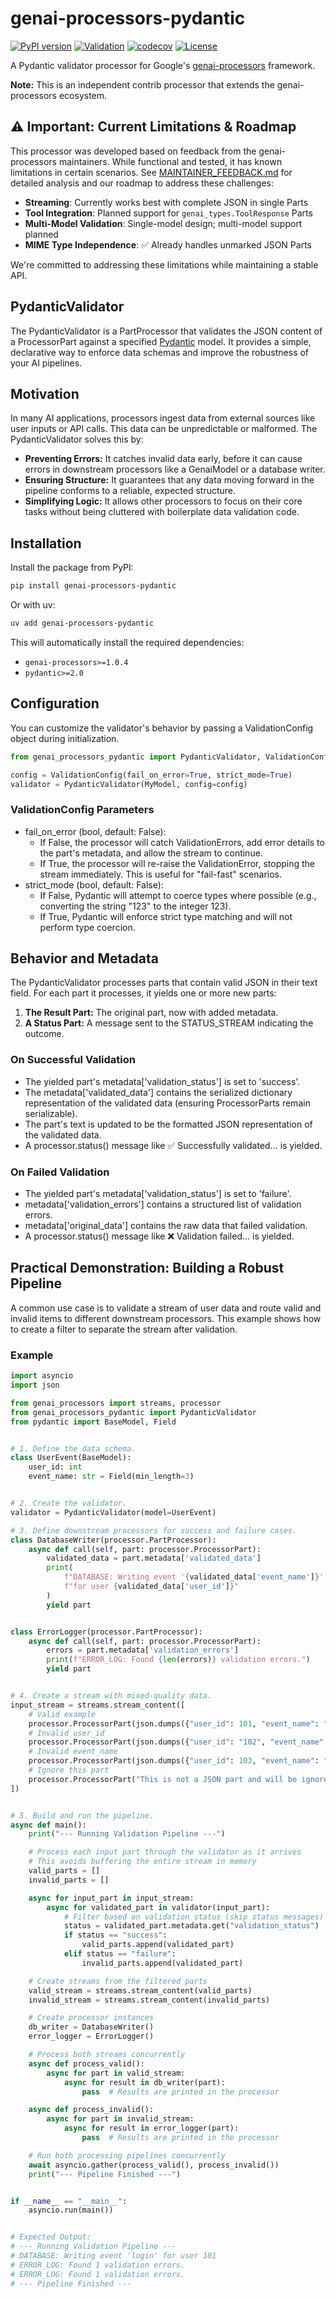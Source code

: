 # genai-processors-pydantic

[![PyPI version](https://img.shields.io/pypi/v/genai-processors-pydantic.svg)](https://pypi.org/project/genai-processors-pydantic/)
[![Validation](https://github.com/mbeacom/genai-processors-pydantic/actions/workflows/validate.yml/badge.svg)](https://github.com/mbeacom/genai-processors-pydantic/actions/workflows/validate.yml)
[![codecov](https://codecov.io/github/mbeacom/pydantic-gemini-processor/graph/badge.svg?token=9Ue94I4FEw)](https://codecov.io/github/mbeacom/pydantic-gemini-processor)
[![License](https://img.shields.io/badge/License-Apache_2.0-blue.svg)](LICENSE)

A Pydantic validator processor for Google's [genai-processors](https://github.com/google-gemini/genai-processors) framework.

**Note:** This is an independent contrib processor that extends the genai-processors ecosystem.

## ⚠️ Important: Current Limitations & Roadmap

This processor was developed based on feedback from the genai-processors maintainers. While functional and tested, it has known limitations in certain scenarios. See [MAINTAINER_FEEDBACK.md](MAINTAINER_FEEDBACK.md) for detailed analysis and our roadmap to address these challenges:

* **Streaming**: Currently works best with complete JSON in single Parts
* **Tool Integration**: Planned support for `genai_types.ToolResponse` Parts
* **Multi-Model Validation**: Single-model design; multi-model support planned
* **MIME Type Independence**: ✅ Already handles unmarked JSON Parts

We're committed to addressing these limitations while maintaining a stable API.

## PydanticValidator

The PydanticValidator is a PartProcessor that validates the JSON content of a ProcessorPart against a specified [Pydantic](https://docs.pydantic.dev/latest/) model. It provides a simple, declarative way to enforce data schemas and improve the robustness of your AI pipelines.

## Motivation

In many AI applications, processors ingest data from external sources like user inputs or API calls. This data can be unpredictable or malformed. The PydanticValidator solves this by:

* **Preventing Errors:** It catches invalid data early, before it can cause errors in downstream processors like a GenaiModel or a database writer.
* **Ensuring Structure:** It guarantees that any data moving forward in the pipeline conforms to a reliable, expected structure.
* **Simplifying Logic:** It allows other processors to focus on their core tasks without being cluttered with boilerplate data validation code.

## Installation

Install the package from PyPI:

```bash
pip install genai-processors-pydantic
```

Or with uv:

```bash
uv add genai-processors-pydantic
```

This will automatically install the required dependencies:

* `genai-processors>=1.0.4`
* `pydantic>=2.0`

## Configuration

You can customize the validator's behavior by passing a ValidationConfig object during initialization.

```python
from genai_processors_pydantic import PydanticValidator, ValidationConfig

config = ValidationConfig(fail_on_error=True, strict_mode=True)
validator = PydanticValidator(MyModel, config=config)
```

### ValidationConfig Parameters

* fail_on_error (bool, default: False):
  * If False, the processor will catch ValidationErrors, add error details to the part's metadata, and allow the stream to continue.
  * If True, the processor will re-raise the ValidationError, stopping the stream immediately. This is useful for "fail-fast" scenarios.
* strict_mode (bool, default: False):
  * If False, Pydantic will attempt to coerce types where possible (e.g., converting the string "123" to the integer 123).
  * If True, Pydantic will enforce strict type matching and will not perform type coercion.

## Behavior and Metadata

The PydanticValidator processes parts that contain valid JSON in their text field. For each part it processes, it yields one or more new parts:

1. **The Result Part:** The original part, now with added metadata.
2. **A Status Part:** A message sent to the STATUS_STREAM indicating the outcome.

### On Successful Validation

* The yielded part's metadata['validation_status'] is set to 'success'.
* The metadata['validated_data'] contains the serialized dictionary representation of the validated data (ensuring ProcessorParts remain serializable).
* The part's text is updated to be the formatted JSON representation of the validated data.
* A processor.status() message like ✅ Successfully validated... is yielded.

### On Failed Validation

* The yielded part's metadata['validation_status'] is set to 'failure'.
* metadata['validation_errors'] contains a structured list of validation errors.
* metadata['original_data'] contains the raw data that failed validation.
* A processor.status() message like ❌ Validation failed... is yielded.

## Practical Demonstration: Building a Robust Pipeline

A common use case is to validate a stream of user data and route valid and invalid items to different downstream processors.
This example shows how to create a filter to separate the stream after validation.

### Example

```python
import asyncio
import json

from genai_processors import streams, processor
from genai_processors_pydantic import PydanticValidator
from pydantic import BaseModel, Field


# 1. Define the data schema.
class UserEvent(BaseModel):
    user_id: int
    event_name: str = Field(min_length=3)


# 2. Create the validator.
validator = PydanticValidator(model=UserEvent)

# 3. Define downstream processors for success and failure cases.
class DatabaseWriter(processor.PartProcessor):
    async def call(self, part: processor.ProcessorPart):
        validated_data = part.metadata['validated_data']
        print(
            f"DATABASE: Writing event '{validated_data['event_name']}' "
            f"for user {validated_data['user_id']}"
        )
        yield part


class ErrorLogger(processor.PartProcessor):
    async def call(self, part: processor.ProcessorPart):
        errors = part.metadata['validation_errors']
        print(f"ERROR_LOG: Found {len(errors)} validation errors.")
        yield part


# 4. Create a stream with mixed-quality data.
input_stream = streams.stream_content([
    # Valid example
    processor.ProcessorPart(json.dumps({"user_id": 101, "event_name": "login"})),
    # Invalid user_id
    processor.ProcessorPart(json.dumps({"user_id": "102", "event_name": "logout"})),
    # Invalid event_name
    processor.ProcessorPart(json.dumps({"user_id": 103, "event_name": "up"})),
    # Ignore this part
    processor.ProcessorPart("This is not a JSON part and will be ignored."),
])


# 5. Build and run the pipeline.
async def main():
    print("--- Running Validation Pipeline ---")

    # Process each input part through the validator as it arrives
    # This avoids buffering the entire stream in memory
    valid_parts = []
    invalid_parts = []

    async for input_part in input_stream:
        async for validated_part in validator(input_part):
            # Filter based on validation status (skip status messages)
            status = validated_part.metadata.get("validation_status")
            if status == "success":
                valid_parts.append(validated_part)
            elif status == "failure":
                invalid_parts.append(validated_part)

    # Create streams from the filtered parts
    valid_stream = streams.stream_content(valid_parts)
    invalid_stream = streams.stream_content(invalid_parts)

    # Create processor instances
    db_writer = DatabaseWriter()
    error_logger = ErrorLogger()

    # Process both streams concurrently
    async def process_valid():
        async for part in valid_stream:
            async for result in db_writer(part):
                pass  # Results are printed in the processor

    async def process_invalid():
        async for part in invalid_stream:
            async for result in error_logger(part):
                pass  # Results are printed in the processor

    # Run both processing pipelines concurrently
    await asyncio.gather(process_valid(), process_invalid())
    print("--- Pipeline Finished ---")


if __name__ == "__main__":
    asyncio.run(main())


# Expected Output:
# --- Running Validation Pipeline ---
# DATABASE: Writing event 'login' for user 101
# ERROR_LOG: Found 1 validation errors.
# ERROR_LOG: Found 1 validation errors.
# --- Pipeline Finished ---
```
